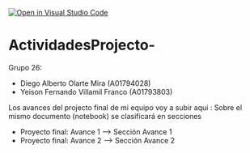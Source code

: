 [![Open in Visual Studio Code](https://classroom.github.com/assets/open-in-vscode-c66648af7eb3fe8bc4f294546bfd86ef473780cde1dea487d3c4ff354943c9ae.svg)](https://classroom.github.com/online_ide?assignment_repo_id=8461711&assignment_repo_type=AssignmentRepo)
# ActividadesProjecto-
Grupo 26:
* Diego Alberto Olarte Mira         (A01794028)
* Yeison Fernando Villamil Franco   (A01793803)


Los avances del projecto final de mi equipo voy a subir aqui : 
Sobre el mismo documento (notebook) se clasificará en secciones

* Proyecto final: Avance 1 --> Sección Avance 1
* Proyecto final: Avance 2 --> Sección Avance 2

